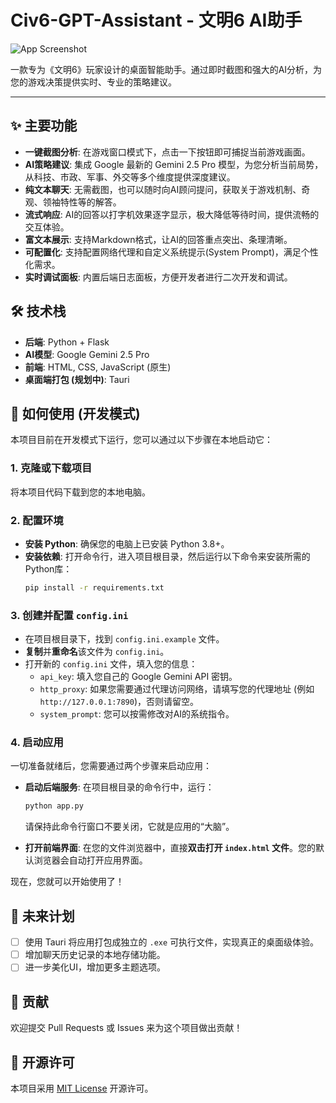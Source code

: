 
# Civ6-GPT-Assistant - 文明6 AI助手

![App Screenshot](screenshots/1.png)

一款专为《文明6》玩家设计的桌面智能助手。通过即时截图和强大的AI分析，为您的游戏决策提供实时、专业的策略建议。

---

## ✨ 主要功能

- **一键截图分析**: 在游戏窗口模式下，点击一下按钮即可捕捉当前游戏画面。
- **AI策略建议**: 集成 Google 最新的 Gemini 2.5 Pro 模型，为您分析当前局势，从科技、市政、军事、外交等多个维度提供深度建议。
- **纯文本聊天**: 无需截图，也可以随时向AI顾问提问，获取关于游戏机制、奇观、领袖特性等的解答。
- **流式响应**: AI的回答以打字机效果逐字显示，极大降低等待时间，提供流畅的交互体验。
- **富文本展示**: 支持Markdown格式，让AI的回答重点突出、条理清晰。
- **可配置化**: 支持配置网络代理和自定义系统提示(System Prompt)，满足个性化需求。
- **实时调试面板**: 内置后端日志面板，方便开发者进行二次开发和调试。

## 🛠️ 技术栈

- **后端**: Python + Flask
- **AI模型**: Google Gemini 2.5 Pro
- **前端**: HTML, CSS, JavaScript (原生)
- **桌面端打包 (规划中)**: Tauri

## 🚀 如何使用 (开发模式)

本项目目前在开发模式下运行，您可以通过以下步骤在本地启动它：

### 1. 克隆或下载项目

将本项目代码下载到您的本地电脑。

### 2. 配置环境

- **安装 Python**: 确保您的电脑上已安装 Python 3.8+。
- **安装依赖**: 打开命令行，进入项目根目录，然后运行以下命令来安装所需的Python库：
  ```bash
  pip install -r requirements.txt
  ```

### 3. 创建并配置 `config.ini`

- 在项目根目录下，找到 `config.ini.example` 文件。
- **复制**并**重命名**该文件为 `config.ini`。
- 打开新的 `config.ini` 文件，填入您的信息：
  - `api_key`: 填入您自己的 Google Gemini API 密钥。
  - `http_proxy`: 如果您需要通过代理访问网络，请填写您的代理地址 (例如 `http://127.0.0.1:7890`)，否则请留空。
  - `system_prompt`: 您可以按需修改对AI的系统指令。

### 4. 启动应用

一切准备就绪后，您需要通过两个步骤来启动应用：

- **启动后端服务**: 在项目根目录的命令行中，运行：
  ```bash
  python app.py
  ```
  请保持此命令行窗口不要关闭，它就是应用的“大脑”。

- **打开前端界面**: 在您的文件浏览器中，直接**双击打开 `index.html` 文件**。您的默认浏览器会自动打开应用界面。

现在，您就可以开始使用了！

## 📝 未来计划

- [ ] 使用 Tauri 将应用打包成独立的 `.exe` 可执行文件，实现真正的桌面级体验。
- [ ] 增加聊天历史记录的本地存储功能。
- [ ] 进一步美化UI，增加更多主题选项。

## 🤝 贡献

欢迎提交 Pull Requests 或 Issues 来为这个项目做出贡献！

## 📄 开源许可

本项目采用 [MIT License](LICENSE) 开源许可。
